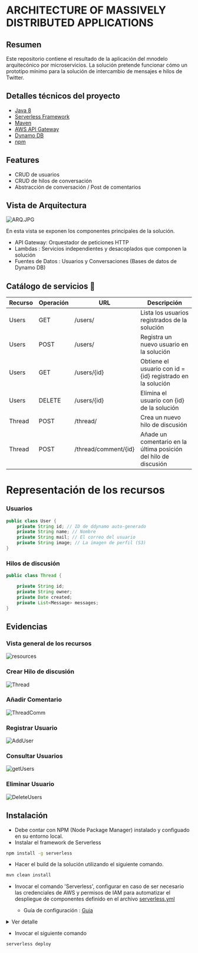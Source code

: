 # ARCHITECTURE OF MASSIVELY DISTRIBUTED APPLICATIONS
## Resumen
Este repositorio contiene el resultado de la aplicación del mnodelo arquitecónico por microservicios. La solución pretende funcionar cómo un prototipo mínimo para la solución de intercambio de mensajes e hilos de Twitter. 

## Detalles técnicos del proyecto
- [Java 8](https://www.oracle.com/co/java/technologies/javase/javase8-archive-downloads.html)
- [Serverless Framework](https://www.serverless.com/)
- [Maven](https://maven.apache.org/)
- [AWS API Gateway](https://aws.amazon.com/api-gateway/)
- [Dynamo DB](https://aws.amazon.com/pm/dynamodb/?gclid=EAIaIQobChMIw_uw-eypggMVSJCGCh0QdgbnEAAYASAAEgKB4vD_BwE&trk=25284480-59e1-4326-ba66-8ac95215e983&sc_channel=ps&ef_id=EAIaIQobChMIw_uw-eypggMVSJCGCh0QdgbnEAAYASAAEgKB4vD_BwE:G:s&s_kwcid=AL!4422!3!648041763511!e!!g!!dynamodb!19677234651!149715849327)
- [npm](https://www.npmjs.com/)

## Features
- CRUD de usuarios
- CRUD de hilos de conversación
- Abstracción de conversación / Post de comentarios


## Vista de Arquitectura
![ARQ.JPG](docs/awsNew.drawio.png)

En esta vista se exponen los componentes principales de la solución. 
- API Gateway: Orquestador de peticiones HTTP
- Lambdas : Servicios independientes y desacoplados que componen la solución
- Fuentes de Datos : Usuarios y Conversaciones (Bases de datos de Dynamo DB)

## Catálogo de servicios 💬

| Recurso | Operación | URL                  | Descripción                                                     |
|---------|-----------|----------------------|-----------------------------------------------------------------|
| Users   | GET       | /users/              | Lista los usuarios registrados de la solución                   | 
| Users   | POST      | /users/              | Registra un nuevo usuario en la solución                        | 
| Users   | GET       | /users/{id}          | Obtiene el usuario con id = {id} registrado en la solución      | 
| Users   | DELETE    | /users/{id}          | Elimina el usuario con {id} de la solución                      | 
| Thread  | POST      | /thread/             | Crea un nuevo hilo de discusión                                 | 
| Thread  | POST      | /thread/comment/{id} | Añade un comentario en la última posición del hilo de discusión | 


# Representación de los recursos

### Usuarios
```java
public class User {
    private String id; // ID de ddynamo auto-generado
    private String name; // Nombre
    private String mail; // El correo del usuario
    private String image; // La imagen de perfil (S3)
}
```

### Hilos de discusión
```java
public class Thread {

    private String id;
    private String owner;
    private Date created;
    private List<Message> messages;
}
```
## Evidencias

### Vista general de los recursos
![resources](docs/Recursos.PNG)

### Crear Hilo de discusión 
![Thread](docs/newThread.PNG)


### Añadir Comentario
![ThreadComm](docs/AddComment.PNG)

### Registrar Usuario
![AddUser](docs/newUser.PNG)

### Consultar Usuarios
![getUsers](docs/getUsers.PNG)

### Eliminar Usuario
![DeleteUsers](docs/DeleteUser.PNG)

## Instalación
 
- Debe contar con NPM (Node Package Manager) instalado y configuado en su entorno local. 
- Instalar el framework de Serverless
```bash 
npm install -g serverless
```
- Hacer el build de la solución utilizando el siguiente comando.
```bash 
mvn clean install
```
- Invocar el comando 'Serverless', configurar en caso de ser necesario las credenciales de AWS y permisos de IAM para automatizar el despliegue de componentes definido en el archivo [serverless.yml](serverless.yml)

    - Guía de configuración : [Guia](https://www.serverless.com/framework/docs/tutorial)

<details><summary>Ver detalle</summary>
<p>

#### Encontrado en Serverless.yml

```yaml 
service: twitter-api
frameworkVersion: '3'

custom:
  usersTableName: 'java-users-${self:provider.stage}'
  threadsTableName: 'java-threads-${self:provider.stage}'

provider:
  name: aws
  runtime: java8
  stage: ${opt:stage, 'dev'}
  region: ${opt:region, 'us-east-1'}
  environment:
    USERS_TABLE_NAME: ${self:custom.usersTableName}
    THREADS_TABLE_NAME: ${self:custom.threadsTableName}

  iamRoleStatements:
    - Effect: Allow
      Action:
        - dynamodb:Query
        - dynamodb:Scan
        - dynamodb:GetItem
        - dynamodb:PutItem
        - dynamodb:UpdateItem
        - dynamodb:DeleteItem
      Resource:
        - { "Fn::GetAtt": [ "UsersDynamoDBTable", "Arn" ] }
        - { "Fn::GetAtt": [ "ThreadsDynamoDBTable", "Arn" ] }


package:
  artifact: 'target/${self:service}-${self:provider.stage}.jar'

plugins:
  - serverless-auto-swagger

functions:
  listUsers:
    handler: com.serverless.services.ListUsers
    timeout: 300
    events:
      - http:
          path: /users
          method: get
  getUser:
    handler: com.serverless.services.GetUser
    timeout: 300
    events:
      - http:
          path: /users/{id}
          method: get

  registerUser:
    handler: com.serverless.services.RegisterUser
    timeout: 300
    events:
      - http:
          path: /users
          method: post

  deleteUser:
    handler: com.serverless.services.DeleteUser
    timeout: 300
    events:
      - http:
          path: /users/{id}
          method: delete

  createThread:
    handler: com.serverless.services.CreateThread
    timeout: 300
    events:
      - http:
          path: /thread/
          method: post

  postComment:
    handler: com.serverless.services.CommentThread
    timeout: 300
    events:
      - http:
          path: /thread/comment/{id}
          method: post

resources:
  Resources:
    UsersDynamoDBTable:
      Type: AWS::DynamoDB::Table
      Properties:
        TableName: ${self:custom.usersTableName}
        AttributeDefinitions:
          - AttributeName: id
            AttributeType: S
          - AttributeName: name
            AttributeType: S
        KeySchema:
          - AttributeName: id
            KeyType: HASH
          - AttributeName: name
            KeyType: RANGE
        ProvisionedThroughput:
          ReadCapacityUnits: 1
          WriteCapacityUnits: 1
    ThreadsDynamoDBTable:
      Type: AWS::DynamoDB::Table
      Properties:
        TableName: ${self:custom.threadsTableName}
        AttributeDefinitions:
          - AttributeName: id
            AttributeType: S
          - AttributeName: owner
            AttributeType: S
        KeySchema:
          - AttributeName: id
            KeyType: HASH
          - AttributeName: owner
            KeyType: RANGE
        ProvisionedThroughput:
          ReadCapacityUnits: 1
          WriteCapacityUnits: 1

```
</details></p>

- Invocar el siguiente comando
```bash
serverless deploy
```
